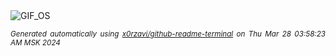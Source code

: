 <div align="justify">
<picture>
    <source media="(prefers-color-scheme: dark)" srcset="https://i.ibb.co/VHJBmns/output-gif.gif">
    <source media="(prefers-color-scheme: light)" srcset="https://i.ibb.co/VHJBmns/output-gif.gif">
    <img alt="GIF_OS" src="https://i.ibb.co/VHJBmns/output-gif.gif">
</picture>

<sub><i>Generated automatically using [x0rzavi/github-readme-terminal](https://github.com/x0rzavi/github-readme-terminal) on Thu Mar 28 03:58:23 AM MSK 2024</i></sub>

</div>

<!-- Image deletion URL: https://ibb.co/dbjKgCR/f19cbfff9abbc7ceaf981b2c3ae4062d -->